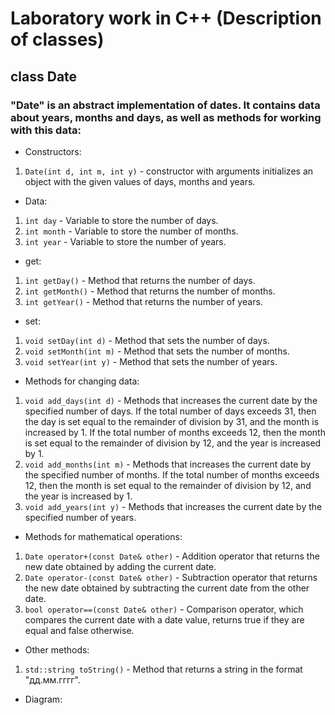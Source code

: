 # Laboratory work in C++ (Description of classes)
## class Date
### "Date" is an abstract implementation of dates. It contains data about years, months and days, as well as methods for working with this data:
- Constructors:
1. `Date(int d, int m, int y)` - constructor with arguments initializes an object with the given values of days, months and years.
- Data:
1. `int day` - Variable to store the number of days.
2. `int month` - Variable to store the number of months.
3. `int year` - Variable to store the number of years.
- get:
1. `int getDay()` - Method that returns the number of days.
2. `int getMonth()` - Method that returns the number of months.
3. `int getYear()` - Method that returns the number of years.
- set:
1. `void setDay(int d)` - Method that sets the number of days.
2. `void setMonth(int m)` - Method that sets the number of months.
3. `void setYear(int y)` - Method that sets the number of years.
- Methods for changing data:
1. `void add_days(int d)` - Methods that increases the current date by the specified number of days. If the total number of days exceeds 31, then the day is set equal to the remainder of division by 31, and the month is increased by 1. If the total number of months exceeds 12, then the month is set equal to the remainder of division by 12, and the year is increased by 1.
2. `void add_months(int m)` - Methods  that increases the current date by the specified number of months. If the total number of months exceeds 12, then the month is set equal to the remainder of division by 12, and the year is increased by 1.
3. `void add_years(int y)` - Methods that increases the current date by the specified number of years.
- Methods for mathematical operations:
1. `Date operator+(const Date& other)` - Addition operator that returns the new date obtained by adding the current date.
2. `Date operator-(const Date& other)` - Subtraction operator that returns the new date obtained by subtracting the current date from the other date.
3. `bool operator==(const Date& other)` - Comparison operator, which compares the current date with a date value, returns true if they are equal and false otherwise.
- Other methods:
1. `std::string toString()` - Method that returns a string in the format "дд.мм.гггг".
- Diagram:


